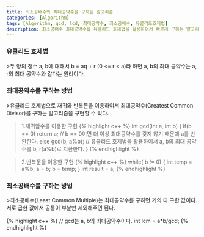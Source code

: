 ```yaml
---
title: 최소공배수와 최대공약수을 구하는 알고리즘
categories: [Algorithm]
tags: [Algorithm, gcd, lcd, 최대공약수, 최소공배수, 유클리드호제법]
description: 최소공배수 최대공약수를 유클리드 호제법을 활용하여서 빠르게 구하는 알고리즘에 대한 설명
---
```


<h3>유클리드 호제법</h3>
>두 양의 정수 a, b에 대해서 b = aq + r (0 <= r < a)라 하면 a, b의 최대 공약수는 a, r의 최대 공약수와 같다는 원리이다.

<h3>최대공약수를 구하는 방법</h3>
>유클리드 호제법으로 재귀와 반복문을 이용하여서 최대공약수(Greatest Common Divisor)를 구하는 알고리즘을 구현할 수 있다.

>1.재귀함수를 이용한 구현
>{% highlight c++ %}
int gcd(int a, int b) {
    if(b == 0) return a;  // b == 0이면 더 이상 최대공약수를 갖지 않기 때문에 a를 반환한다.
    else gcd(b, a%b);  // 유클리드 호제법을 활용하여서 a, b의 최대 공약수를 b, r(a%b)로 치환한다.
}
{% endhighlight %}

>2.반복문을 이용한 구현
>{% highlight c++ %}
while( b != 0) {
    int temp = a%b;
    a = b;
    b = temp;
}
int result = a;
{% endhighlight %}

<h3>최소공배수를 구하는 방법</h3>
>최소공배수(Least Common Multiple)는 최대공약수를 구하면 거의 다 구한 값이다. <br />
서로 곱한 값에서 공통이 부분만 제외해주면 된다.

{% highlight c++ %}
// gcd는 a, b의 최대공약수이다.
int lcm = a*b/gcd;
{% endhighlight %}
